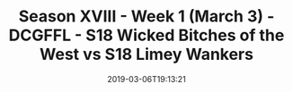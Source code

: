 ---
title: Season XVIII - Week 1 (March 3) - DCGFFL - S18 Wicked Bitches of the West vs
  S18 Limey Wankers
teams-score:
- team: _teams/s18-kelly.md
  score: 32
- team: _teams/lime.md
  score: 20
mvp: OJ (Kelly); Justin (Lime)
game-ball: Garrett (Kelly); Jake (Lime)
sportsperson: Chuck (Kelly); Barry (Lime)
season: 18
week: 1
date: '2019-03-06T19:13:21'
pageid: season-18-week-1-march-3-6938-vs-6915
---